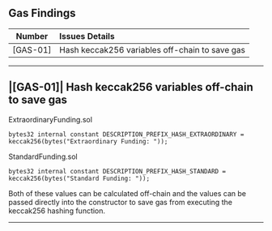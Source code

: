 ## Gas Findings
|  Number  |Issues Details |
|:--------:|:-------|
| [GAS-01] | Hash keccak256 variables off-chain to save gas

***

## |[GAS-01]| Hash keccak256 variables off-chain to save gas

ExtraordinaryFunding.sol
```solidity
bytes32 internal constant DESCRIPTION_PREFIX_HASH_EXTRAORDINARY = keccak256(bytes("Extraordinary Funding: "));
```
StandardFunding.sol
```solidity
bytes32 internal constant DESCRIPTION_PREFIX_HASH_STANDARD = keccak256(bytes("Standard Funding: "));
```
Both of these values can be calculated off-chain and the values can be passed directly into the constructor to save gas
from executing the keccak256 hashing function.

*** 